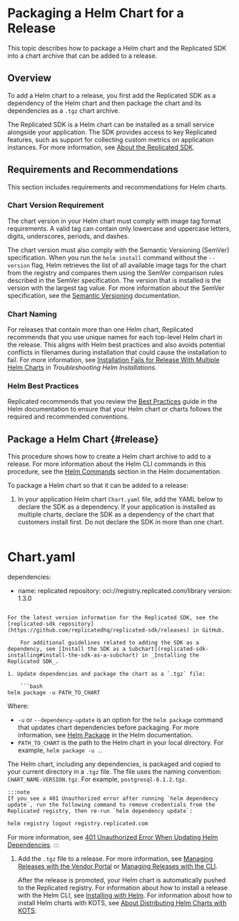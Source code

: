 # Packaging a Helm Chart for a Release

This topic describes how to package a Helm chart and the Replicated SDK into a chart archive that can be added to a release.

## Overview

To add a Helm chart to a release, you first add the Replicated SDK as a dependency of the Helm chart and then package the chart and its dependencies as a `.tgz` chart archive.

The Replicated SDK is a Helm chart can be installed as a small service alongside your application. The SDK provides access to key Replicated features, such as support for collecting custom metrics on application instances. For more information, see [About the Replicated SDK](replicated-sdk-overview). 

## Requirements and Recommendations

This section includes requirements and recommendations for Helm charts.

### Chart Version Requirement

The chart version in your Helm chart must comply with image tag format requirements. A valid tag can contain only lowercase and uppercase letters, digits, underscores, periods, and dashes.

The chart version must also comply with the Semantic Versioning (SemVer) specification. When you run the `helm install` command without the `--version` flag, Helm retrieves the list of all available image tags for the chart from the registry and compares them using the SemVer comparison rules described in the SemVer specification. The version that is installed is the version with the largest tag value. For more information about the SemVer specification, see the [Semantic Versioning](https://semver.org) documentation.

### Chart Naming

For releases that contain more than one Helm chart, Replicated recommends that you use unique names for each top-level Helm chart in the release. This aligns with Helm best practices and also avoids potential conflicts in filenames during installation that could cause the installation to fail. For more information, see [Installation Fails for Release With Multiple Helm Charts](helm-install-troubleshooting#air-gap-values-file-conflict) in _Troubleshooting Helm Installations_.

### Helm Best Practices

Replicated recommends that you review the [Best Practices](https://helm.sh/docs/chart_best_practices/) guide in the Helm documentation to ensure that your Helm chart or charts follows the required and recommended conventions.

## Package a Helm Chart {#release}

This procedure shows how to create a Helm chart archive to add to a release. For more information about the Helm CLI commands in this procedure, see the [Helm Commands](https://helm.sh/docs/helm/helm/) section in the Helm documentation.

To package a Helm chart so that it can be added to a release:

1. In your application Helm chart `Chart.yaml` file, add the YAML below to declare the SDK as a dependency. If your application is installed as multiple charts, declare the SDK as a dependency of the chart that customers install first. Do not declare the SDK in more than one chart.

    ```yaml
# Chart.yaml
dependencies:
- name: replicated
  repository: oci://registry.replicated.com/library
  version: 1.3.0
```

For the latest version information for the Replicated SDK, see the [replicated-sdk repository](https://github.com/replicatedhq/replicated-sdk/releases) in GitHub.
    
    For additional guidelines related to adding the SDK as a dependency, see [Install the SDK as a Subchart](replicated-sdk-installing#install-the-sdk-as-a-subchart) in _Installing the Replicated SDK_. 

1. Update dependencies and package the chart as a `.tgz` file:

    ```bash
helm package -u PATH_TO_CHART
```  
Where:
* `-u` or `--dependency-update` is an option for the `helm package` command that updates chart dependencies before packaging. For more information, see [Helm Package](https://helm.sh/docs/helm/helm_package/) in the Helm documentation.
* `PATH_TO_CHART` is the path to the Helm chart in your local directory. For example, `helm package -u .`.

The Helm chart, including any dependencies, is packaged and copied to your current directory in a `.tgz` file. The file uses the naming convention: `CHART_NAME-VERSION.tgz`. For example, `postgresql-8.1.2.tgz`.

    :::note
    If you see a 401 Unauthorized error after running `helm dependency update`, run the following command to remove credentials from the Replicated registry, then re-run `helm dependency update`:

```bash
helm registry logout registry.replicated.com
```

For more information, see [401 Unauthorized Error When Updating Helm Dependencies](replicated-sdk-installing#401).
    :::

1. Add the `.tgz` file to a release. For more information, see [Managing Releases with the Vendor Portal](releases-creating-releases) or [Managing Releases with the CLI](releases-creating-cli).

    After the release is promoted, your Helm chart is automatically pushed to the Replicated registry. For information about how to install a release with the Helm CLI, see [Installing with Helm](install-with-helm). For information about how to install Helm charts with KOTS, see [About Distributing Helm Charts with KOTS](/vendor/helm-native-about).